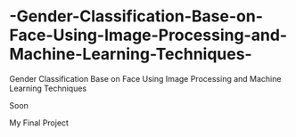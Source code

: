 # -Gender-Classification-Base-on-Face-Using-Image-Processing-and-Machine-Learning-Techniques-
 Gender Classification Base on Face Using Image Processing and Machine Learning Techniques 


Soon

My Final Project
